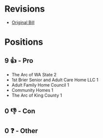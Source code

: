 # Revisions
* [Original Bill](1/)

# Positions
## 9 👍 - Pro
* The Arc of WA State 2
* 1st Brier Senior and Adult Care Home LLC 1
* Adult Family Home Council 1
* Community Homes 1
* The Arc of King County 1

## 0 👎 - Con

## 0 ❓ - Other
